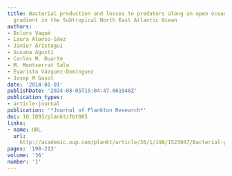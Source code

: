 ```yaml
---
title: Bacterial production and losses to predators along an open ocean productivity
  gradient in the Subtropical North East Atlantic Ocean
authors:
- Dolors Vaqué
- Laura Alonso-Sáez
- Javier Arístegui
- Susana Agustí
- Carlos M. Duarte
- M. Montserrat Sala
- Evaristo Vázquez-Domínguez
- Josep M Gasol
date: '2014-01-01'
publishDate: '2024-08-05T15:04:47.061948Z'
publication_types:
- article-journal
publication: '*Journal of Plankton Research*'
doi: 10.1093/plankt/fbt085
links:
- name: URL
  url: 
    http://academic.oup.com/plankt/article/36/1/198/1523047/Bacterial-production-and-losses-to-predators-along
pages: '198-213'
volume: '36'
number: '1'
---
```

